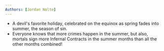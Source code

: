 ```yaml
---
Authors: [Jordan Nolte]
---
```


- A devil's favorite holiday, celebrated on the equinox as spring fades into summer, the season of sin.
- Everyone knows that more crimes happen in the summer, but also, mortals sign more Infernal Contracts in the summer months than all the other months combined!